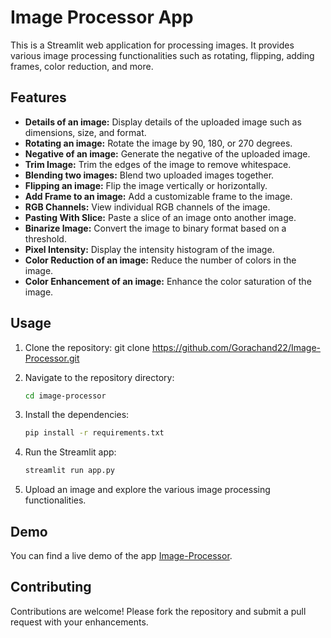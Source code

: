 # Image Processor App

This is a Streamlit web application for processing images. It provides various image processing functionalities such as rotating, flipping, adding frames, color reduction, and more.

## Features

- **Details of an image:** Display details of the uploaded image such as dimensions, size, and format.
- **Rotating an image:** Rotate the image by 90, 180, or 270 degrees.
- **Negative of an image:** Generate the negative of the uploaded image.
- **Trim Image:** Trim the edges of the image to remove whitespace.
- **Blending two images:** Blend two uploaded images together.
- **Flipping an image:** Flip the image vertically or horizontally.
- **Add Frame to an image:** Add a customizable frame to the image.
- **RGB Channels:** View individual RGB channels of the image.
- **Pasting With Slice:** Paste a slice of an image onto another image.
- **Binarize Image:** Convert the image to binary format based on a threshold.
- **Pixel Intensity:** Display the intensity histogram of the image.
- **Color Reduction of an image:** Reduce the number of colors in the image.
- **Color Enhancement of an image:** Enhance the color saturation of the image.

## Usage

1. Clone the repository:
    git clone <https://github.com/Gorachand22/Image-Processor.git>

2. Navigate to the repository directory:

    ```bash
    cd image-processor

3. Install the dependencies:

    ```bash
    pip install -r requirements.txt

4. Run the Streamlit app:

    ```bash
    streamlit run app.py

5. Upload an image and explore the various image processing functionalities.

## Demo

You can find a live demo of the app [Image-Processor](https://image-proceappr-eh35u6oypccdchdjp22vgg.streamlit.app/).

## Contributing

Contributions are welcome! Please fork the repository and submit a pull request with your enhancements.
